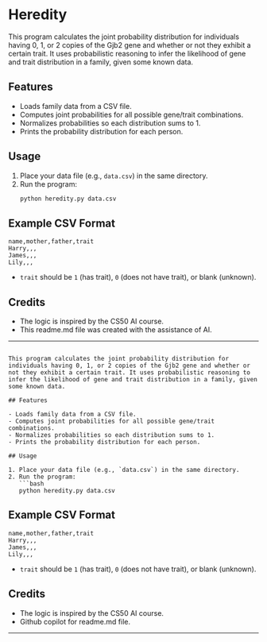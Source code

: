 # Heredity

This program calculates the joint probability distribution for individuals having 0, 1, or 2 copies of the Gjb2 gene and whether or not they exhibit a certain trait. It uses probabilistic reasoning to infer the likelihood of gene and trait distribution in a family, given some known data.

## Features

- Loads family data from a CSV file.
- Computes joint probabilities for all possible gene/trait combinations.
- Normalizes probabilities so each distribution sums to 1.
- Prints the probability distribution for each person.

## Usage

1. Place your data file (e.g., `data.csv`) in the same directory.
2. Run the program:
   ```bash
   python heredity.py data.csv
   ```

## Example CSV Format

```csv
name,mother,father,trait
Harry,,,
James,,,
Lily,,,
```

- `trait` should be `1` (has trait), `0` (does not have trait), or blank (unknown).

## Credits

- The logic is inspired by the CS50 AI course.
- This readme.md file was created with the assistance of AI.

---
```# Heredity

This program calculates the joint probability distribution for individuals having 0, 1, or 2 copies of the Gjb2 gene and whether or not they exhibit a certain trait. It uses probabilistic reasoning to infer the likelihood of gene and trait distribution in a family, given some known data.

## Features

- Loads family data from a CSV file.
- Computes joint probabilities for all possible gene/trait combinations.
- Normalizes probabilities so each distribution sums to 1.
- Prints the probability distribution for each person.

## Usage

1. Place your data file (e.g., `data.csv`) in the same directory.
2. Run the program:
   ```bash
   python heredity.py data.csv
   ```

## Example CSV Format

```csv
name,mother,father,trait
Harry,,,
James,,,
Lily,,,
```

- `trait` should be `1` (has trait), `0` (does not have trait), or blank (unknown).

## Credits

- The logic is inspired by the CS50 AI course.
- Github copilot for readme.md file.

---
